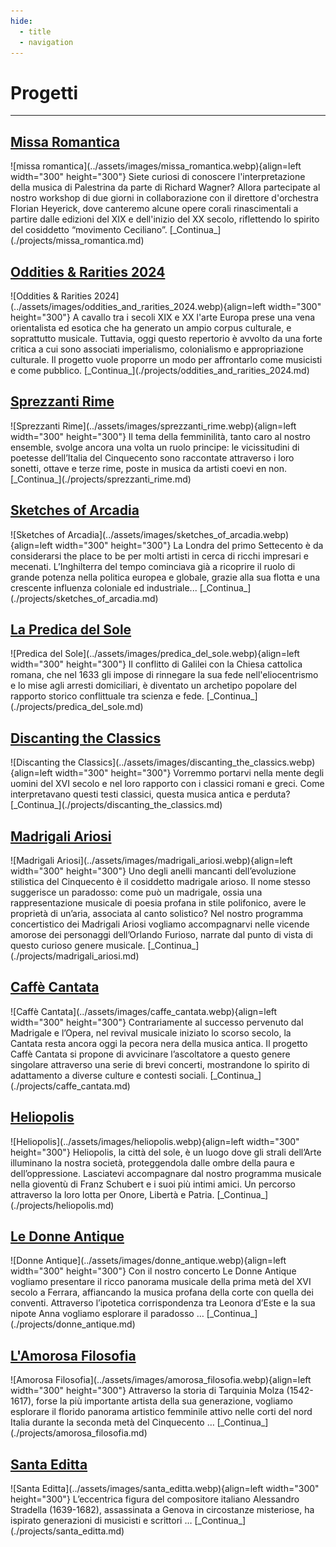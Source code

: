 ```yaml
---
hide:
  - title
  - navigation
---
```


# Progetti

---

## [Missa Romantica](./projects/missa_romantica.md)
<div class="grid" markdown>
  ![missa romantica](../assets/images/missa_romantica.webp){align=left width="300" height="300"} Siete curiosi di conoscere l'interpretazione della musica di Palestrina da parte di Richard Wagner?
  Allora partecipate al nostro workshop di due giorni in collaborazione con il direttore d'orchestra Florian Heyerick, dove canteremo alcune opere corali rinascimentali a partire dalle edizioni del XIX e dell'inizio del XX secolo, riflettendo lo spirito del cosiddetto “movimento Ceciliano”. [_Continua_](./projects/missa_romantica.md) 
</div>

## [Oddities & Rarities 2024](./projects/oddities_and_rarities_2024.md)
<div class="grid" markdown>
  ![Oddities & Rarities 2024](../assets/images/oddities_and_rarities_2024.webp){align=left width="300" height="300"} A cavallo tra i secoli XIX e XX l'arte Europa prese una vena orientalista ed esotica che ha generato un ampio corpus culturale, e soprattutto musicale. Tuttavia, oggi questo repertorio è avvolto da una forte critica a cui sono associati imperialismo, colonialismo e appropriazione culturale. Il progetto vuole proporre un modo per affrontarlo come musicisti e come pubblico. [_Continua_](./projects/oddities_and_rarities_2024.md) 
</div> 

## [Sprezzanti Rime](./projects/sprezzanti_rime.md)
<div class="grid" markdown>
![Sprezzanti Rime](../assets/images/sprezzanti_rime.webp){align=left width="300" height="300"} Il tema della femminilità, tanto caro al nostro ensemble, svolge ancora una volta un ruolo principe: le vicissitudini di poetesse dell’Italia del Cinquecento sono raccontate attraverso i loro sonetti, ottave e terze rime, poste in musica da artisti coevi en non. [_Continua_](./projects/sprezzanti_rime.md) 
</div>

## [Sketches of Arcadia](./projects/sketches_of_arcadia.md)
<div class="grid" markdown>
![Sketches of Arcadia](../assets/images/sketches_of_arcadia.webp){align=left width="300" height="300"} La Londra del primo Settecento è da considerarsi the place to be per molti artisti in cerca di ricchi impresari e mecenati. L’Inghilterra del tempo cominciava già a ricoprire il ruolo di grande potenza nella politica europea e globale, grazie alla sua flotta e una crescente influenza coloniale ed industriale... [_Continua_](./projects/sketches_of_arcadia.md)
</div>

## [La Predica del Sole](./projects/predica_del_sole.md)
<div class="grid" markdown>
![Predica del Sole](../assets/images/predica_del_sole.webp){align=left width="300" height="300"} Il conflitto di Galilei con la Chiesa cattolica romana, che nel 1633 gli impose di rinnegare la sua fede nell'eliocentrismo e lo mise agli arresti domiciliari, è diventato un archetipo popolare del rapporto storico conflittuale tra scienza e fede. [_Continua_](./projects/predica_del_sole.md)
</div>

## [Discanting the Classics](./projects/discanting_the_classics.md)
<div class="grid" markdown>
![Discanting the Classics](../assets/images/discanting_the_classics.webp){align=left width="300" height="300"} Vorremmo portarvi nella mente degli uomini del XVI secolo e nel loro rapporto con i classici romani e greci. Come interpretavano questi testi classici, questa musica antica e perduta? [_Continua_](./projects/discanting_the_classics.md)
</div>

## [Madrigali Ariosi](./projects/madrigali_ariosi.md)
<div class="grid" markdown>
![Madrigali Ariosi](../assets/images/madrigali_ariosi.webp){align=left width="300" height="300"} Uno degli anelli mancanti dell’evoluzione stilistica del Cinquecento è il cosiddetto madrigale arioso. Il nome stesso suggerisce un paradosso: come può un madrigale, ossia una rappresentazione musicale di poesia profana in stile polifonico, avere le proprietà di un’aria, associata al canto solistico? Nel nostro programma concertistico dei Madrigali Ariosi vogliamo accompagnarvi nelle vicende amorose dei personaggi dell’Orlando Furioso, narrate dal punto di vista di questo curioso genere musicale. [_Continua_](./projects/madrigali_ariosi.md)
</div>

## [Caffè Cantata](./projects/caffe_cantata.md)
<div class="grid" markdown>
![Caffè Cantata](../assets/images/caffe_cantata.webp){align=left width="300" height="300"} Contrariamente al successo pervenuto dal Madrigale e l’Opera, nel revival musicale iniziato lo scorso secolo, la Cantata resta ancora oggi la pecora nera della musica antica. Il progetto Caffè Cantata si propone di avvicinare l’ascoltatore a questo genere singolare attraverso una serie di brevi concerti, mostrandone lo spirito di adattamento a diverse culture e contesti sociali. [_Continua_](./projects/caffe_cantata.md)
</div>

## [Heliopolis](./projects/heliopolis.md)
<div class="grid" markdown>
![Heliopolis](../assets/images/heliopolis.webp){align=left width="300" height="300"} Heliopolis, la città del sole, è un luogo dove gli strali dell’Arte illuminano la nostra società, proteggendola dalle ombre della paura e dell’oppressione. Lasciatevi accompagnare dal nostro programma musicale nella gioventù di Franz Schubert e i suoi più intimi amici. Un percorso attraverso la loro lotta per Onore, Libertà e Patria. [_Continua_](./projects/heliopolis.md)
</div>

## [Le Donne Antique](./projects/donne_antique.md)
<div class="grid" markdown>
![Donne Antique](../assets/images/donne_antique.webp){align=left width="300" height="300"} Con il nostro concerto Le Donne Antique vogliamo presentare il ricco panorama musicale della prima metà del XVI secolo a Ferrara, affiancando la musica profana della corte con quella dei conventi. Attraverso l’ipotetica corrispondenza tra Leonora d’Este e la sua nipote Anna vogliamo esplorare il paradosso …  [_Continua_](./projects/donne_antique.md)
</div>

## [L'Amorosa Filosofia](./projects/amorosa_filosofia.md)
<div class="grid" markdown>
![Amorosa Filosofia](../assets/images/amorosa_filosofia.webp){align=left width="300" height="300"} Attraverso la storia di Tarquinia Molza (1542-1617), forse la più importante artista della sua generazione, vogliamo esplorare il florido panorama artistico femminile attivo nelle corti del nord Italia durante la seconda metà del Cinquecento …   [_Continua_](./projects/amorosa_filosofia.md)
</div>

## [Santa Editta](./projects/santa_editta.md)
<div class="grid" markdown>
![Santa Editta](../assets/images/santa_editta.webp){align=left width="300" height="300"} L’eccentrica figura del compositore italiano Alessandro Stradella (1639-1682), assassinata a Genova in circostanze misteriose, ha ispirato generazioni di musicisti e scrittori …  [_Continua_](./projects/santa_editta.md)
</div>